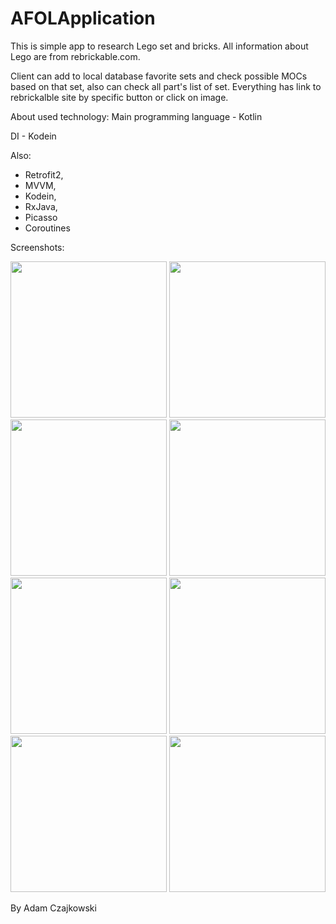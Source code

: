 # AFOLApplication

This is simple app to research Lego set and bricks. All information about Lego are from rebrickable.com. 

Client can add to local database favorite sets and check possible MOCs based on that set, 
also can check all part's list of set. Everything has link to rebrickalble site by specific button or click on image. 

About used technology:
Main programming language - Kotlin

DI - Kodein

Also:
- Retrofit2,
- MVVM,
- Kodein,
- RxJava,
- Picasso
- Coroutines

Screenshots:

 <img src="https://i.ibb.co/L6n1Bd3/Screenshot-20190529-082604-AFOL-Application.jpg" width="250">  <img src="https://i.ibb.co/YR0df6j/Screenshot-20190529-082640-AFOL-Application.jpg" width="250"> <img src="https://i.ibb.co/xKnxfjk/Screenshot-20190529-082707-AFOL-Application.jpg" width="250"> <img src="https://i.ibb.co/xjrDQCS/Screenshot-20190529-082717-AFOL-Application.jpg" width="250"> <img src="https://i.ibb.co/DM6Hxdy/Screenshot-20190529-082737-AFOL-Application.jpg" width="250"> <img src="https://i.ibb.co/rF3QSYv/Screenshot-20190529-082742-AFOL-Application.jpg" width="250"> <img src="https://i.ibb.co/T8Q5XpC/Screenshot-20190529-082752-AFOL-Application.jpg" width="250"> <img src="https://i.ibb.co/3ytGscT/Screenshot-20190529-082758-AFOL-Application.jpg" width="250">


By Adam Czajkowski

